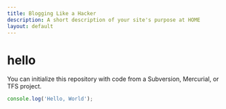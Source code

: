 ```yaml
---
title: Blogging Like a Hacker
description: A short description of your site's purpose at HOME
layout: default
---
```

# hello
You can initialize this repository with code from a Subversion, Mercurial, or TFS project.

```javascript
console.log('Hello, World');
```
